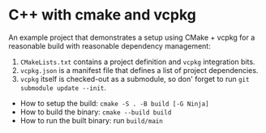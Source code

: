 # C++ with cmake and vcpkg

An example project that demonstrates a setup using CMake + vcpkg for a
reasonable build with reasonable dependency management:
1. `CMakeLists.txt` contains a project definition and `vcpkg` integration bits.
2. `vcpkg.json` is a manifest file that defines a list of project dependencies.
3. `vcpkg` itself is checked-out as a submodule, so don' forget to run `git submodule update --init`.

* How to setup the build: `cmake -S . -B build [-G Ninja]`
* How to build the binary: `cmake --build build`
* How to run the built binary: run `build/main`
